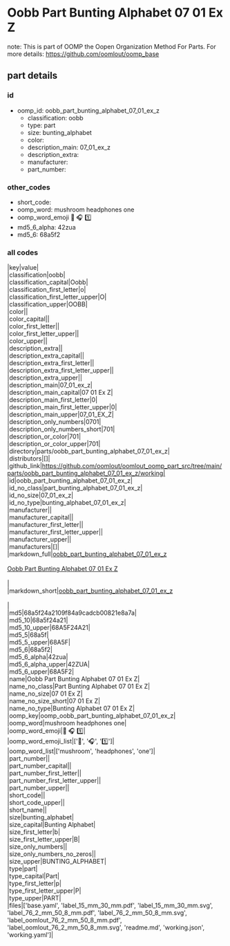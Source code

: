 # Oobb Part Bunting Alphabet 07 01 Ex Z  

note: This is part of OOMP the Oopen Organization Method For Parts. For more details: https://github.com/oomlout/oomp_base

##  part details





### id
* oomp_id: oobb_part_bunting_alphabet_07_01_ex_z
  * classification: oobb
  * type: part
  * size: bunting_alphabet
  * color: 
  * description_main: 07_01_ex_z
  * description_extra: 
  * manufacturer: 
  * part_number: 

### other_codes
* short_code: 
* oomp_word: mushroom headphones one
* oomp_word_emoji :mushroom: :headphones: :one:
* md5_6_alpha: 42zua
* md5_6: 68a5f2

### all codes 
|key|value|  
|classification|oobb|  
|classification_capital|Oobb|  
|classification_first_letter|o|  
|classification_first_letter_upper|O|  
|classification_upper|OOBB|  
|color||  
|color_capital||  
|color_first_letter||  
|color_first_letter_upper||  
|color_upper||  
|description_extra||  
|description_extra_capital||  
|description_extra_first_letter||  
|description_extra_first_letter_upper||  
|description_extra_upper||  
|description_main|07_01_ex_z|  
|description_main_capital|07 01 Ex Z|  
|description_main_first_letter|0|  
|description_main_first_letter_upper|0|  
|description_main_upper|07_01_EX_Z|  
|description_only_numbers|0701|  
|description_only_numbers_short|701|  
|description_or_color|701|  
|description_or_color_upper|701|  
|directory|parts/oobb_part_bunting_alphabet_07_01_ex_z|  
|distributors|[]|  
|github_link|https://github.com/oomlout/oomlout_oomp_part_src/tree/main/parts/oobb_part_bunting_alphabet_07_01_ex_z/working|  
|id|oobb_part_bunting_alphabet_07_01_ex_z|  
|id_no_class|part_bunting_alphabet_07_01_ex_z|  
|id_no_size|07_01_ex_z|  
|id_no_type|bunting_alphabet_07_01_ex_z|  
|manufacturer||  
|manufacturer_capital||  
|manufacturer_first_letter||  
|manufacturer_first_letter_upper||  
|manufacturer_upper||  
|manufacturers|[]|  
|markdown_full|[oobb_part_bunting_alphabet_07_01_ex_z](https://github.com/oomlout/oomlout_oomp_part_src/tree/main/parts/oobb_part_bunting_alphabet_07_01_ex_z/working)<br>[](https://github.com/oomlout/oomlout_oomp_part_src/tree/main/parts/oobb_part_bunting_alphabet_07_01_ex_z/working)<br>[Oobb Part Bunting Alphabet 07 01 Ex Z](https://github.com/oomlout/oomlout_oomp_part_src/tree/main/parts/oobb_part_bunting_alphabet_07_01_ex_z/working)<br><br>|  
|markdown_short|[oobb_part_bunting_alphabet_07_01_ex_z](https://github.com/oomlout/oomlout_oomp_part_src/tree/main/parts/oobb_part_bunting_alphabet_07_01_ex_z/working)<br><br>|  
|md5|68a5f24a2109f84a9cadcb00821e8a7a|  
|md5_10|68a5f24a21|  
|md5_10_upper|68A5F24A21|  
|md5_5|68a5f|  
|md5_5_upper|68A5F|  
|md5_6|68a5f2|  
|md5_6_alpha|42zua|  
|md5_6_alpha_upper|42ZUA|  
|md5_6_upper|68A5F2|  
|name|Oobb Part Bunting Alphabet 07 01 Ex Z|  
|name_no_class|Part Bunting Alphabet 07 01 Ex Z|  
|name_no_size|07 01 Ex Z|  
|name_no_size_short|07 01 Ex Z|  
|name_no_type|Bunting Alphabet 07 01 Ex Z|  
|oomp_key|oomp_oobb_part_bunting_alphabet_07_01_ex_z|  
|oomp_word|mushroom headphones one|  
|oomp_word_emoji|:mushroom: :headphones: :one:|  
|oomp_word_emoji_list|[':mushroom:', ':headphones:', ':one:']|  
|oomp_word_list|['mushroom', 'headphones', 'one']|  
|part_number||  
|part_number_capital||  
|part_number_first_letter||  
|part_number_first_letter_upper||  
|part_number_upper||  
|short_code||  
|short_code_upper||  
|short_name||  
|size|bunting_alphabet|  
|size_capital|Bunting Alphabet|  
|size_first_letter|b|  
|size_first_letter_upper|B|  
|size_only_numbers||  
|size_only_numbers_no_zeros||  
|size_upper|BUNTING_ALPHABET|  
|type|part|  
|type_capital|Part|  
|type_first_letter|p|  
|type_first_letter_upper|P|  
|type_upper|PART|  
|files|['base.yaml', 'label_15_mm_30_mm.pdf', 'label_15_mm_30_mm.svg', 'label_76_2_mm_50_8_mm.pdf', 'label_76_2_mm_50_8_mm.svg', 'label_oomlout_76_2_mm_50_8_mm.pdf', 'label_oomlout_76_2_mm_50_8_mm.svg', 'readme.md', 'working.json', 'working.yaml']|  
